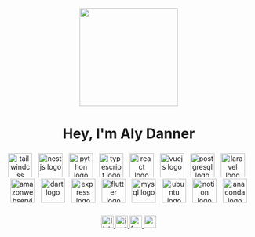 <div align="center">
  <img height="200" src="https://scontent.fvvi1-2.fna.fbcdn.net/v/t39.30808-6/518450154_2531945530532623_4384860652300095797_n.png?_nc_cat=109&ccb=1-7&_nc_sid=cc71e4&_nc_ohc=rVmbBJRRHoUQ7kNvwEi55y8&_nc_oc=AdlQIZZdw6DYgWVlR5h6HcodpgRBOwEfNpxQ_1FZahzhNdHipDP4zg_LnJa5VmsOBJ3kOtpe-O8DeVizatuRdXyA&_nc_zt=23&_nc_ht=scontent.fvvi1-2.fna&_nc_gid=Ul1ZHubePjAmlmE8veObuw&oh=00_AfRV-bCXTXtBjd1k9t4dFPuNAUj6NRazKZEiGZ1xg8J_3g&oe=68802931"  />
</div>

###

<h1 align="center">Hey, I'm Aly Danner</h1>

###

<div align="center">
  <img src="https://skillicons.dev/icons?i=tailwind" height="49" alt="tailwindcss logo"  />
  <img width="5" />
  <img src="https://cdn.jsdelivr.net/gh/devicons/devicon/icons/nestjs/nestjs-original.svg" height="49" alt="nestjs logo"  />
  <img width="5" />
  <img src="https://skillicons.dev/icons?i=py" height="49" alt="python logo"  />
  <img width="5" />
  <img src="https://skillicons.dev/icons?i=ts" height="49" alt="typescript logo"  />
  <img width="5" />
  <img src="https://cdn.jsdelivr.net/gh/devicons/devicon/icons/react/react-original.svg" height="49" alt="react logo"  />
  <img width="5" />
  <img src="https://cdn.jsdelivr.net/gh/devicons/devicon/icons/vuejs/vuejs-original.svg" height="49" alt="vuejs logo"  />
  <img width="5" />
  <img src="https://cdn.jsdelivr.net/gh/devicons/devicon/icons/postgresql/postgresql-original.svg" height="49" alt="postgresql logo"  />
  <img width="5" />
  <img src="https://cdn.jsdelivr.net/gh/devicons/devicon/icons/laravel/laravel-original.svg" height="49" alt="laravel logo"  />
  <img width="5" />
  <img src="https://skillicons.dev/icons?i=aws" height="49" alt="amazonwebservices logo"  />
  <img width="5" />
  <img src="https://cdn.jsdelivr.net/gh/devicons/devicon/icons/dart/dart-original.svg" height="49" alt="dart logo"  />
  <img width="5" />
  <img src="https://cdn.jsdelivr.net/gh/devicons/devicon/icons/express/express-original.svg" height="49" alt="express logo"  />
  <img width="5" />
  <img src="https://cdn.jsdelivr.net/gh/devicons/devicon/icons/flutter/flutter-original.svg" height="49" alt="flutter logo"  />
  <img width="5" />
  <img src="https://cdn.jsdelivr.net/gh/devicons/devicon/icons/mysql/mysql-original.svg" height="49" alt="mysql logo"  />
  <img width="5" />
  <img src="https://cdn.jsdelivr.net/gh/devicons/devicon/icons/ubuntu/ubuntu-plain-wordmark.svg" height="49" alt="ubuntu logo"  />
  <img width="5" />
  <img src="https://cdn.jsdelivr.net/gh/devicons/devicon/icons/notion/notion-original.svg" height="49" alt="notion logo"  />
  <img width="5" />
  <img src="https://cdn.jsdelivr.net/gh/devicons/devicon/icons/anaconda/anaconda-original.svg" height="49" alt="anaconda logo"  />
</div>

###

<div align="center">
  <a href="https://www.linkedin.com/in/aly-danner/" target="_blank">
    <img src="https://img.shields.io/static/v1?message=LinkedIn&logo=linkedin&label=&color=0077B5&logoColor=white&labelColor=&style=for-the-badge" height="25" alt="linkedin logo"  />
  </a>
  <a href="https://www.instagram.com/aly_danner" target="_blank">
    <img src="https://img.shields.io/static/v1?message=Instagram&logo=instagram&label=&color=E4405F&logoColor=white&labelColor=&style=for-the-badge" height="25" alt="instagram logo"  />
  </a>
  <a href="https://www.facebook.com/abelalydel" target="_blank">
    <img src="https://img.shields.io/static/v1?message=Facebook&logo=facebook&label=&color=1877F2&logoColor=white&labelColor=&style=for-the-badge" height="25" alt="facebook logo"  />
  </a>
  <a href="https://www.youtube.com/channel/UCtJgySARiqFdnpMjmHaZJ8Q" target="_blank">
    <img src="https://img.shields.io/static/v1?message=Youtube&logo=youtube&label=&color=FF0000&logoColor=white&labelColor=&style=for-the-badge" height="25" alt="youtube logo"  />
  </a>
</div>


###
